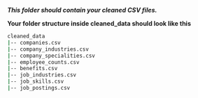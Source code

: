 ***This folder should contain your cleaned CSV files.***

__Your folder structure inside cleaned_data should look like this__

```bash
cleaned_data
|-- companies.csv
|-- company_industries.csv
|-- company_specialities.csv
|-- employee_counts.csv
|-- benefits.csv
|-- job_industries.csv
|-- job_skills.csv
|-- job_postings.csv
```